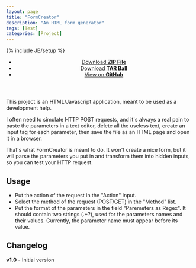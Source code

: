 ```yaml
---
layout: page
title: "FormCreator"
description: "An HTML form generator"
tags: [Test]
categories: [Project]
---
```

{% include JB/setup %}

<header class="project-downloads">
  <ul>
    <li><a href="https://github.com/RemyG/FormCreator/zipball/master">Download <strong>ZIP File</strong></a></li>
    <li><a href="https://github.com/RemyG/FormCreator/tarball/master">Download <strong>TAR Ball</strong></a></li>
    <li><a href="https://github.com/RemyG/FormCreator">View on <strong>GitHub</strong></a></li>
  </ul>
</header>

This project is an HTML/Javascript application, meant to be used as a development help.

I often need to simulate HTTP POST requests, and it's always a real pain to paste the parameters in a text editor, delete all the useless text, create an input tag for each parameter, then save the file as an HTML page and open it in a browser.

That's what FormCreator is meant to do. It won't create a nice form, but it will parse the parameters you put in and transform them into hidden inputs, so you can test your HTTP request.

## Usage

* Put the action of the request in the "Action" input.
* Select the method of the request (POST/GET) in the "Method" list.
* Put the format of the parameters in the field "Paremeters as Regex". It should contain two strings (.+?), used for the parameters names and their values. Currently, the parameter name must appear before its value.

## Changelog

**v1.0** - Initial version